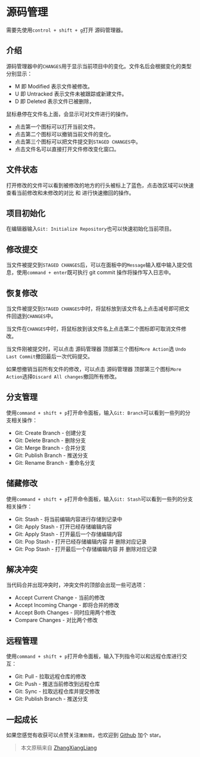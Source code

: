 # 源码管理

需要先使用`control + shift + g`打开 源码管理器。

## 介绍

源码管理器中的`CHANGES`用于显示当前项目中的变化。文件名后会根据变化的类型分别显示：

* M 即 Modified 表示文件被修改。
* U 即 Untracked 表示文件未被跟踪或新建文件。
* D 即 Deleted 表示文件已被删除，

鼠标悬停在文件名上面，会显示可对文件进行的操作。

* 点击第一个图标可以打开当前文件。
* 点击第二个图标可以撤销当前文件的变化。
* 点击第三个图标可以把文件提交到`STAGED CHANGES`中。
* 点击文件名可以直接打开文件修改变化窗口。

## 文件状态

打开修改的文件可以看到被修改的地方的行头被标上了蓝色，点击改区域可以快速查看当前修改和未修改的对比 和 进行快速撤回的操作。

## 项目初始化

在编辑器输入`Git: Initialize Repository`也可以快速初始化当前项目。

## 修改提交

当文件被提交到`STAGED CHANGES`后，可以在面板中的`Message`输入框中输入提交信息，使用`command + enter`既可执行 git commit 操作将操作写入日志中。

## 恢复修改

当文件被提交到`STAGED CHANGES`中时，将鼠标放到该文件名上点击减号即可把文件回退到`CHANGES`中。

当文件在`CHANGES`中时，将鼠标放到该文件名上点击第二个图标即可取消文件修改。

当文件刚被提交时，可以点击 源码管理器 顶部第三个图标`More Action`选 `Undo Last Commit`撤回最后一次代码提交。

如果想撤销当前所有文件的修改，可以点击 源码管理器 顶部第三个图标`More Action`选择`Discard All changes`撤回所有修改。

## 分支管理

使用`command + shift + p`打开命令面板，输入`Git: Branch`可以看到一些列的分支相关操作：

* Git: Create Branch - 创建分支
* Git: Delete Branch - 删除分支
* Git: Merge Branch  - 合并分支
* Git: Publish Branch - 推送分支
* Git: Rename Branch - 重命名分支

## 储藏修改

使用`command + shift + p`打开命令面板，输入`Git: Stash`可以看到一些列的分支相关操作：

* Git: Stash - 将当前编辑内容进行存储到记录中
* Git: Apply Stash - 打开已经存储编辑内容
* Git: Apply Stash - 打开最后一个存储编辑内容
* Git: Pop Stash - 打开已经存储编辑内容 并 删除对应记录
* Git: Pop Stash - 打开最后一个存储编辑内容 并 删除对应记录

## 解决冲突

当代码合并出现冲突时，冲突文件的顶部会出现一些可选项：

* Accept Current Change - 当前的修改
* Accept Incoming Change - 即将合并的修改
* Accept Both Changes - 同时应用两个修改
* Compare Changes - 对比两个修改

## 远程管理

使用`command + shift + p`打开命令面板，输入下列指令可以和远程仓库进行交互：

* Git: Pull - 拉取远程仓库的修改
* Git: Push - 推送当前修改到远程仓库
* Git: Sync - 拉取远程仓库并提交修改
* Git: Publish Branch - 推送分支
## 一起成长

如果您感觉有收获可以点赞关注`激励我`，也欢迎到 [Github](https://github.com/zhangxiangliang/vscode-tutorial) 加个 star。

> 本文原稿来自 [ZhangXiangLiang](https://github.com/zhangxiangliang)